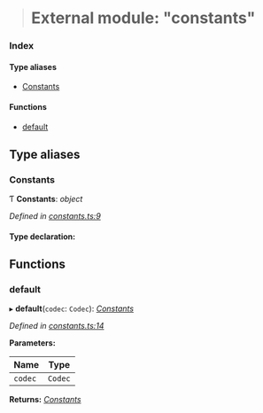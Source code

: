 > # External module: "constants"

### Index

#### Type aliases

* [Constants](_constants_.md#constants)

#### Functions

* [default](_constants_.md#default)

## Type aliases

###  Constants

Ƭ **Constants**: *object*

*Defined in [constants.ts:9](https://github.com/polkadot-js/common/blob/fcdec01/packages/trie-db/src/constants.ts#L9)*

#### Type declaration:

## Functions

###  default

▸ **default**(`codec`: `Codec`): *[Constants](_constants_.md#constants)*

*Defined in [constants.ts:14](https://github.com/polkadot-js/common/blob/fcdec01/packages/trie-db/src/constants.ts#L14)*

**Parameters:**

Name | Type |
------ | ------ |
`codec` | `Codec` |

**Returns:** *[Constants](_constants_.md#constants)*